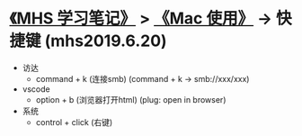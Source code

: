 # [《MHS 学习笔记》] > [《Mac 使用》] -> 快捷键 (mhs2019.6.20)

- 访达
  - command + k (连接smb) (command + k -> smb://xxx/xxx)
- vscode
  - option + b (浏览器打开html) (plug: open in browser)
- 系统
  - control + click (右键)

##
[《MHS 学习笔记》]: https://mhsnet.github.io/mhsstudynotes/ "《MHS 学习笔记》"
[《Mac 使用》]: https://mhsnet.github.io/mhsstudynotes/os/mac/index.html "[《Mac 使用》]"
